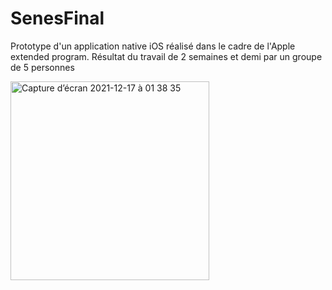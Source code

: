 

# SenesFinal

Prototype d'un application native iOS réalisé dans le cadre de l'Apple extended program. Résultat du travail de 2 semaines et demi par un groupe de 5 personnes





<img width="318" alt="Capture d’écran 2021-12-17 à 01 38 35" src="https://user-images.githubusercontent.com/89660024/146469538-89e4608c-388d-4f9d-b1e7-bb8e21cd9c4d.png">
